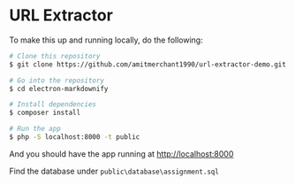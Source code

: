 URL Extractor
=============

To make this up and running locally, do the following:

```bash
# Clone this repository
$ git clone https://github.com/amitmerchant1990/url-extractor-demo.git

# Go into the repository
$ cd electron-markdownify

# Install dependencies
$ composer install

# Run the app
$ php -S localhost:8000 -t public
```

And you should have the app running at [http://localhost:8000](http://localhost:8000)

Find the database under `public\database\assignment.sql`